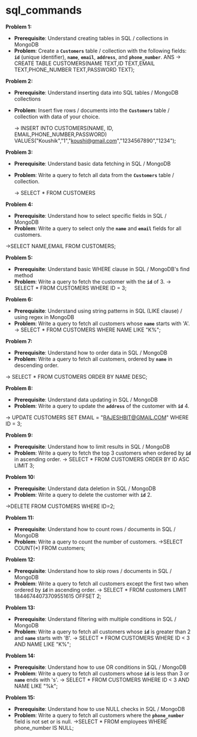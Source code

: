 # sql_commands
**Problem 1:**

- **Prerequisite**: Understand creating tables in SQL / collections in MongoDB
- **Problem**: Create a **`Customers`** table / collection with the following fields: **`id`** (unique identifier), **`name`**, **`email`**, **`address`**, and **`phone_number`**.
   ANS -> CREATE TABLE CUSTOMERS(NAME TEXT,ID TEXT,EMAIL TEXT,PHONE_NUMBER TEXT,PASSWORD TEXT);
      

**Problem 2:**

- **Prerequisite**: Understand inserting data into SQL tables / MongoDB collections
- **Problem**: Insert five rows / documents into the **`Customers`** table / collection with data of your choice.

   ->  INSERT INTO CUSTOMERS(NAME, ID, EMAIL,PHONE_NUMBER,PASSWORD) VALUES("Koushik","1","koushi@gmail.com","1234567890","1234");

**Problem 3:**

- **Prerequisite**: Understand basic data fetching in SQL / MongoDB
- **Problem**: Write a query to fetch all data from the **`Customers`** table / collection.

  -> SELECT * FROM CUSTOMERS

**Problem 4:**

- **Prerequisite**: Understand how to select specific fields in SQL / MongoDB
- **Problem**: Write a query to select only the **`name`** and **`email`** fields for all customers.

->SELECT NAME,EMAIL FROM CUSTOMERS;

**Problem 5:**

- **Prerequisite**: Understand basic WHERE clause in SQL / MongoDB's find method
- **Problem**: Write a query to fetch the customer with the **`id`** of 3.
-> SELECT * FROM CUSTOMERS WHERE ID = 3;

**Problem 6:**

- **Prerequisite**: Understand using string patterns in SQL (LIKE clause) / using regex in MongoDB
- **Problem**: Write a query to fetch all customers whose **`name`** starts with 'A'.
 -> SELECT * FROM CUSTOMERS WHERE NAME LIKE "K%";


**Problem 7:**

- **Prerequisite**: Understand how to order data in SQL / MongoDB
- **Problem**: Write a query to fetch all customers, ordered by **`name`** in descending order.

-> SELECT * FROM CUSTOMERS ORDER BY NAME DESC;

**Problem 8:**

- **Prerequisite**: Understand data updating in SQL / MongoDB
- **Problem**: Write a query to update the **`address`** of the customer with **`id`** 4.

->  UPDATE CUSTOMERS SET EMAIL = "RAJESHBIT@GMAIL.COM" WHERE ID = 3;

**Problem 9:**

- **Prerequisite**: Understand how to limit results in SQL / MongoDB
- **Problem**: Write a query to fetch the top 3 customers when ordered by **`id`** in ascending order.
 ->  SELECT * FROM CUSTOMERS ORDER BY ID ASC LIMIT 3;

**Problem 10:**

- **Prerequisite**: Understand data deletion in SQL / MongoDB
- **Problem**: Write a query to delete the customer with **`id`** 2.

->DELETE FROM CUSTOMERS WHERE ID=2;


**Problem 11:**

- **Prerequisite**: Understand how to count rows / documents in SQL / MongoDB
- **Problem**: Write a query to count the number of customers.
->SELECT COUNT(*) FROM customers;


**Problem 12:**

- **Prerequisite**: Understand how to skip rows / documents in SQL / MongoDB
- **Problem**: Write a query to fetch all customers except the first two when ordered by **`id`** in ascending order.
-> SELECT * FROM customers LIMIT 18446744073709551615 OFFSET 2;

**Problem 13:**

- **Prerequisite**: Understand filtering with multiple conditions in SQL / MongoDB
- **Problem**: Write a query to fetch all customers whose **`id`** is greater than 2 and **`name`** starts with 'B'.
->  SELECT * FROM CUSTOMERS WHERE ID < 3 AND NAME LIKE "K%";

**Problem 14:**

- **Prerequisite**: Understand how to use OR conditions in SQL / MongoDB
- **Problem**: Write a query to fetch all customers whose **`id`** is less than 3 or **`name`** ends with 's'.
-> SELECT * FROM CUSTOMERS WHERE ID < 3 AND NAME LIKE "%k";

**Problem 15:**

- **Prerequisite**: Understand how to use NULL checks in SQL / MongoDB
- **Problem**: Write a query to fetch all customers where the **`phone_number`** field is not set or is null.
 ->SELECT * FROM employees WHERE phone_number IS NULL;
